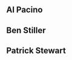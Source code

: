 <html>
    <head>
    <link rel="stylesheet" type="text/css" href="https://jqman23.github.io/style.css">
</head>
    <body>
      <div class="container">
  <div class="card card0">
    <div class="border">
      <h2>Al Pacino</h2>
      <div class="icons">
        <i class="fa fa-codepen" aria-hidden="true"></i>
        <i class="fa fa-instagram" aria-hidden="true"></i>
        <i class="fa fa-dribbble" aria-hidden="true"></i>
        <i class="fa fa-twitter" aria-hidden="true"></i>
        <i class="fa fa-facebook" aria-hidden="true"></i>
      </div>
    </div>
  </div>
  <div class="card card1">
    <div class="border">
      <h2>Ben Stiller</h2>
      <div class="icons">
        <i class="fa fa-codepen" aria-hidden="true"></i>
        <i class="fa fa-instagram" aria-hidden="true"></i>
        <i class="fa fa-dribbble" aria-hidden="true"></i>
        <i class="fa fa-twitter" aria-hidden="true"></i>
        <i class="fa fa-facebook" aria-hidden="true"></i>
      </div>
    </div>
  </div>
  <div class="card card2">
    <div class="border">
      <h2>Patrick Stewart</h2>
      <div class="icons">
        <i class="fa fa-codepen" aria-hidden="true"></i>
        <i class="fa fa-instagram" aria-hidden="true"></i>
        <i class="fa fa-dribbble" aria-hidden="true"></i>
        <i class="fa fa-twitter" aria-hidden="true"></i>
        <i class="fa fa-facebook" aria-hidden="true"></i>
      </div>
    </div>
  </div>
</div>
</body>
</html>
